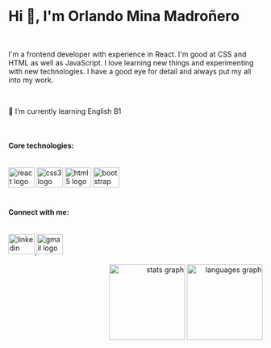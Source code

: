 <br clear="both">

<h1 align="left">Hi 👋, I'm Orlando Mina Madroñero</h1>

<br clear="both">

<p align="left">I'm a frontend developer with experience in React. I'm good at CSS and HTML as well as JavaScript. I love learning new things and experimenting with new technologies. I have a good eye for detail and always put my all into my work.</p>

<br clear="both">

<p align="left">🌱 I’m currently learning English B1</p>

<br clear="both">

<h4 align="left">Core technologies:</h4>

<br clear="both">

<div align="left">
  <img src="https://cdn.jsdelivr.net/gh/devicons/devicon/icons/react/react-original.svg" height="40" width="52" alt="react logo"  />
  <img src="https://cdn.jsdelivr.net/gh/devicons/devicon/icons/css3/css3-original.svg" height="40" width="52" alt="css3 logo"  />
  <img src="https://cdn.jsdelivr.net/gh/devicons/devicon/icons/html5/html5-original.svg" height="40" width="52" alt="html5 logo"  />
  <img src="https://cdn.jsdelivr.net/gh/devicons/devicon/icons/bootstrap/bootstrap-original.svg" height="40" width="52" alt="bootstrap logo"  />
</div>

<br clear="both">

<h4 align="left">Connect with me:</h4>

<br clear="both">

<div align="left">
  <a href="https://www.linkedin.com/in/orlandomm/" target="_blank">
    <img src="https://raw.githubusercontent.com/maurodesouza/profile-readme-generator/master/src/assets/icons/social/linkedin/default.svg" width="52" height="40" alt="linkedin logo"  />
  </a>
  <a href="orminamadro@gmail.com" target="_blank">
    <img src="https://raw.githubusercontent.com/maurodesouza/profile-readme-generator/master/src/assets/icons/social/gmail/default.svg" width="52" height="40" alt="gmail logo"  />
  </a>
</div>

<br clear="both">

<div align="right">
  <img src="https://github-readme-stats.vercel.app/api?hide_title=false&hide_rank=false&show_icons=true&include_all_commits=true&count_private=false&disable_animations=false&theme=dracula&locale=en&hide_border=false&username=Orloxx23" height="150" alt="stats graph"  />
  <img src="https://github-readme-stats.vercel.app/api/top-langs?locale=en&hide_title=false&layout=compact&card_width=320&langs_count=5&theme=dracula&hide_border=false&username=Orloxx23" height="150" alt="languages graph"  />
</div>

###
